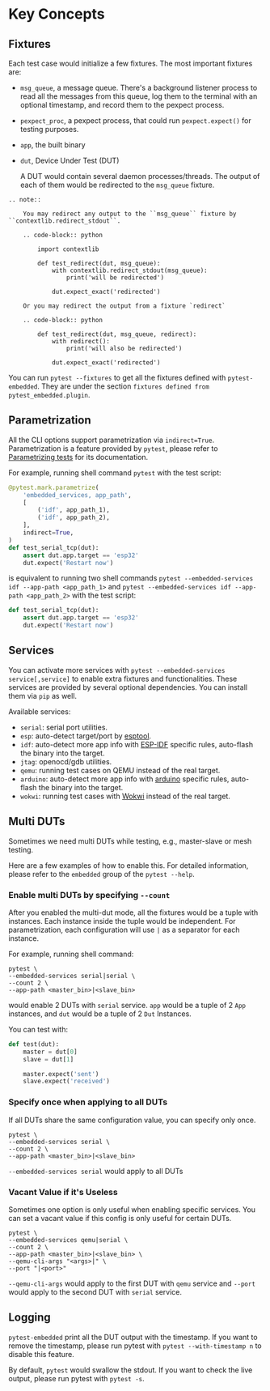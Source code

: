 # Key Concepts

## Fixtures

Each test case would initialize a few fixtures. The most important fixtures are:

- `msg_queue`, a message queue. There's a background listener process to read all the messages from this queue, log them to the terminal with an optional timestamp, and record them to the pexpect process.
- `pexpect_proc`, a pexpect process, that could run `pexpect.expect()` for testing purposes.
- `app`, the built binary
- `dut`, Device Under Test (DUT)

    A DUT would contain several daemon processes/threads. The output of each of them would be redirected to the `msg_queue` fixture.

```{eval-rst}
.. note::

    You may redirect any output to the ``msg_queue`` fixture by ``contextlib.redirect_stdout``.

    .. code-block:: python

        import contextlib

        def test_redirect(dut, msg_queue):
            with contextlib.redirect_stdout(msg_queue):
                print('will be redirected')

            dut.expect_exact('redirected')

    Or you may redirect the output from a fixture `redirect`

    .. code-block:: python

        def test_redirect(dut, msg_queue, redirect):
            with redirect():
                print('will also be redirected')

            dut.expect_exact('redirected')

```

You can run `pytest --fixtures` to get all the fixtures defined with `pytest-embedded`. They are under the section `fixtures defined from pytest_embedded.plugin`.

## Parametrization

All the CLI options support parametrization via `indirect=True`. Parametrization is a feature provided by `pytest`, please refer to [Parametrizing tests](https://docs.pytest.org/en/latest/example/parametrize.html) for its documentation.

For example, running shell command `pytest` with the test script:

```python
@pytest.mark.parametrize(
    'embedded_services, app_path',
    [
        ('idf', app_path_1),
        ('idf', app_path_2),
    ],
    indirect=True,
)
def test_serial_tcp(dut):
    assert dut.app.target == 'esp32'
    dut.expect('Restart now')
```

is equivalent to running two shell commands `pytest --embedded-services idf --app-path <app_path_1>` and `pytest --embedded-services idf --app-path <app_path_2>` with the test script:

```python
def test_serial_tcp(dut):
    assert dut.app.target == 'esp32'
    dut.expect('Restart now')
```

## Services

You can activate more services with `pytest --embedded-services service[,service]` to enable extra fixtures and functionalities. These services are provided by several optional dependencies. You can install them via `pip` as well.

Available services:

- `serial`: serial port utilities.
- `esp`: auto-detect target/port by [esptool](https://github.com/espressif/esptool).
- `idf`: auto-detect more app info with [ESP-IDF](https://github.com/espressif/esp-idf) specific rules, auto-flash the binary into the target.
- `jtag`: openocd/gdb utilities.
- `qemu`: running test cases on QEMU instead of the real target.
- `arduino`: auto-detect more app info with [arduino](https://github.com/arduino/Arduino) specific rules, auto-flash the binary into the target.
- `wokwi`: running test cases with [Wokwi](https://wokwi.com/) instead of the real target.

## Multi DUTs

Sometimes we need multi DUTs while testing, e.g., master-slave or mesh testing.

Here are a few examples of how to enable this. For detailed information, please refer to the `embedded` group of the `pytest --help`.

### Enable multi DUTs by specifying `--count`

After you enabled the multi-dut mode, all the fixtures would be a tuple with instances. Each instance inside the tuple would be independent. For parametrization, each configuration will use `|` as a separator for each instance.

For example, running shell command:

```shell
pytest \
--embedded-services serial|serial \
--count 2 \
--app-path <master_bin>|<slave_bin>
```

would enable 2 DUTs with `serial` service. `app` would be a tuple of 2 `App` instances, and `dut` would be a tuple of 2 `Dut` Instances.

You can test with:

```python
def test(dut):
    master = dut[0]
    slave = dut[1]

    master.expect('sent')
    slave.expect('received')
```

### Specify once when applying to all DUTs

If all DUTs share the same configuration value, you can specify only once.

```shell
pytest \
--embedded-services serial \
--count 2 \
--app-path <master_bin>|<slave_bin>
```

`--embedded-services serial` would apply to all DUTs

### Vacant Value if it's Useless

Sometimes one option is only useful when enabling specific services. You can set a vacant value if this config is only useful for certain DUTs.

```shell
pytest \
--embedded-services qemu|serial \
--count 2 \
--app-path <master_bin>|<slave_bin> \
--qemu-cli-args "<args>|" \
--port "|<port>"
```

`--qemu-cli-args` would apply to the first DUT with `qemu` service and `--port` would apply to the second DUT with `serial` service.

## Logging

`pytest-embedded` print all the DUT output with the timestamp. If you want to remove the timestamp, please run pytest with `pytest --with-timestamp n` to disable this feature.

By default, `pytest` would swallow the stdout. If you want to check the live output, please run pytest with `pytest -s`.
